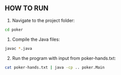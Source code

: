 ## HOW TO RUN

1. Navigate to the project folder:
```bash
cd poker
```

1. Compile the Java files:
```bash
javac *.java
```

2. Run the program with input from poker-hands.txt:
```bash
cat poker-hands.txt | java -cp .. poker.Main
```
